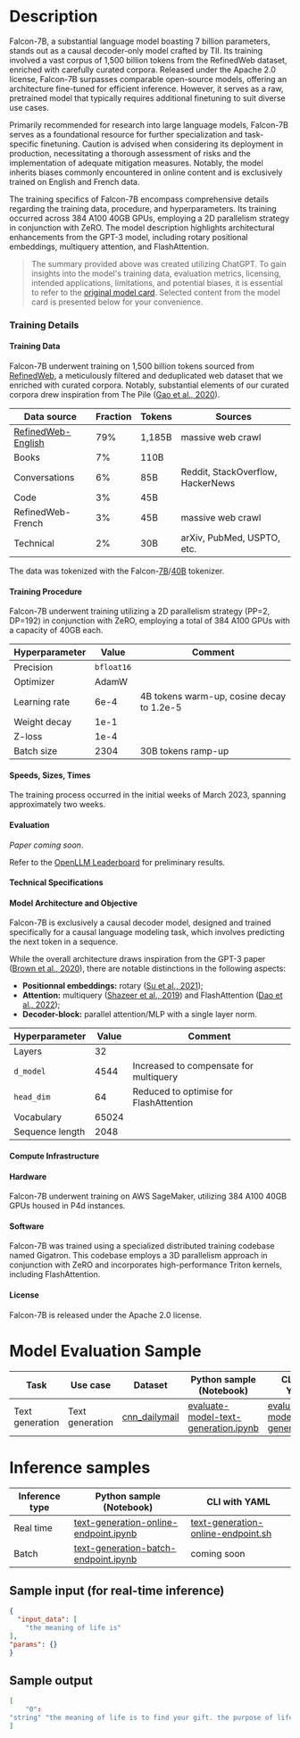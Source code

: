 # Description
Falcon-7B, a substantial language model boasting 7 billion parameters, stands out as a causal decoder-only model crafted by TII. Its training involved a vast corpus of 1,500 billion tokens from the RefinedWeb dataset, enriched with carefully curated corpora. Released under the Apache 2.0 license, Falcon-7B surpasses comparable open-source models, offering an architecture fine-tuned for efficient inference. However, it serves as a raw, pretrained model that typically requires additional finetuning to suit diverse use cases.

Primarily recommended for research into large language models, Falcon-7B serves as a foundational resource for further specialization and task-specific finetuning. Caution is advised when considering its deployment in production, necessitating a thorough assessment of risks and the implementation of adequate mitigation measures. Notably, the model inherits biases commonly encountered in online content and is exclusively trained on English and French data.

The training specifics of Falcon-7B encompass comprehensive details regarding the training data, procedure, and hyperparameters. Its training occurred across 384 A100 40GB GPUs, employing a 2D parallelism strategy in conjunction with ZeRO. The model description highlights architectural enhancements from the GPT-3 model, including rotary positional embeddings, multiquery attention, and FlashAttention.


> The summary provided above was created utilizing ChatGPT. To gain insights into the model's training data, evaluation metrics, licensing, intended applications, limitations, and potential biases, it is essential to refer to the <a href="https://huggingface.co/tiiuae/falcon-7b" target="_blank">original model card</a>. Selected content from the model card is presented below for your convenience.

### Training Details

#### Training Data

Falcon-7B underwent training on 1,500 billion tokens sourced from [RefinedWeb](https://huggingface.co/datasets/tiiuae/falcon-refinedweb), a meticulously filtered and deduplicated web dataset that we enriched with curated corpora. Notably, substantial elements of our curated corpora drew inspiration from The Pile ([Gao et al., 2020](https://arxiv.org/abs/2101.00027)).


| **Data source**    | **Fraction** | **Tokens** | **Sources**                       |
|--------------------|--------------|------------|-----------------------------------|
| [RefinedWeb-English](https://huggingface.co/datasets/tiiuae/falcon-refinedweb) | 79%          | 1,185B     | massive web crawl                 |
| Books              | 7%           | 110B       |                                   |
| Conversations      | 6%           | 85B        | Reddit, StackOverflow, HackerNews |
| Code               | 3%           | 45B        |                                   |
| RefinedWeb-French  | 3%           | 45B        | massive web crawl                 |
| Technical          | 2%           | 30B        | arXiv, PubMed, USPTO, etc.        |

The data was tokenized with the Falcon-[7B](https://huggingface.co/tiiuae/falcon-7b)/[40B](https://huggingface.co/tiiuae/falcon-40b) tokenizer.

#### Training Procedure 

Falcon-7B underwent training utilizing a 2D parallelism strategy (PP=2, DP=192) in conjunction with ZeRO, employing a total of 384 A100 GPUs with a capacity of 40GB each.


| **Hyperparameter** | **Value**  | **Comment**                               |
|--------------------|------------|-------------------------------------------|
| Precision          | `bfloat16` |                                           |
| Optimizer          | AdamW      |                                           |
| Learning rate      | 6e-4       | 4B tokens warm-up, cosine decay to 1.2e-5 |
| Weight decay       | 1e-1       |                                           |
| Z-loss       | 1e-4       |                                           |
| Batch size         | 2304        | 30B tokens ramp-up                         |

#### Speeds, Sizes, Times

The training process occurred in the initial weeks of March 2023, spanning approximately two weeks.

#### Evaluation

*Paper coming soon*.

Refer to the [OpenLLM Leaderboard](https://huggingface.co/spaces/HuggingFaceH4/open_llm_leaderboard) for preliminary results.

#### Technical Specifications 

#### Model Architecture and Objective


Falcon-7B is exclusively a causal decoder model, designed and trained specifically for a causal language modeling task, which involves predicting the next token in a sequence.

While the overall architecture draws inspiration from the GPT-3 paper ([Brown et al., 2020](https://arxiv.org/abs/2005.14165)), there are notable distinctions in the following aspects:

* **Positionnal embeddings:** rotary ([Su et al., 2021](https://arxiv.org/abs/2104.09864));
* **Attention:** multiquery ([Shazeer et al., 2019](https://arxiv.org/abs/1911.02150)) and FlashAttention ([Dao et al., 2022](https://arxiv.org/abs/2205.14135));
* **Decoder-block:** parallel attention/MLP with a single layer norm.


| **Hyperparameter** | **Value** | **Comment**                            |
|--------------------|-----------|----------------------------------------|
| Layers             | 32        |                                        |
| `d_model`          | 4544      | Increased to compensate for multiquery                                       |
| `head_dim`         | 64        | Reduced to optimise for FlashAttention |
| Vocabulary         | 65024     |                                        |
| Sequence length    | 2048      |                                        |


#### Compute Infrastructure

#### Hardware
 
Falcon-7B underwent training on AWS SageMaker, utilizing 384 A100 40GB GPUs housed in P4d instances.

#### Software

Falcon-7B was trained using a specialized distributed training codebase named Gigatron. This codebase employs a 3D parallelism approach in conjunction with ZeRO and incorporates high-performance Triton kernels, including FlashAttention.

#### License

Falcon-7B is released under the Apache 2.0 license.


# Model Evaluation Sample

Task| Use case| Dataset| Python sample (Notebook)| CLI with YAML
|--|--|--|--|--|
Text generation | Text generation | <a href="https://huggingface.co/datasets/cnn_dailymail" target="_blank"> cnn_dailymail </a> | <a href="https://aka.ms/azureml-eval-sdk-text-generation/" target="_blank">evaluate-model-text-generation.ipynb</a> | <a href="https://aka.ms/azureml-eval-cli-text-generation/" target="_blank">evaluate-model-text-generation.yml</a>


# Inference samples

Inference type|Python sample (Notebook)|CLI with YAML
|--|--|--|
Real time|<a href="https://aka.ms/azureml-infer-online-sdk-text-generation-dolly" target="_blank">text-generation-online-endpoint.ipynb</a>|<a href="https://aka.ms/azureml-infer-online-cli-text-generation-dolly" target="_blank">text-generation-online-endpoint.sh</a>
Batch |<a href="https://aka.ms/azureml-infer-batch-sdk-text-generation" target="_blank">text-generation-batch-endpoint.ipynb</a>| coming soon

## Sample input (for real-time inference)

```json
{
  "input_data": [
    "the meaning of life is"
],
"params": {}
}
```

## Sample output
```json
[
    "0":
"string" "the meaning of life is to find your gift. the purpose of life is to give it away."
]
```
